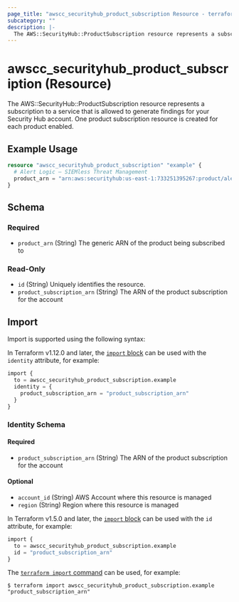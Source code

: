 ```yaml
---
page_title: "awscc_securityhub_product_subscription Resource - terraform-provider-awscc"
subcategory: ""
description: |-
  The AWS::SecurityHub::ProductSubscription resource represents a subscription to a service that is allowed to generate findings for your Security Hub account. One product subscription resource is created for each product enabled.
---
```


# awscc_securityhub_product_subscription (Resource)

The AWS::SecurityHub::ProductSubscription resource represents a subscription to a service that is allowed to generate findings for your Security Hub account. One product subscription resource is created for each product enabled.

## Example Usage

```terraform
resource "awscc_securityhub_product_subscription" "example" {
  # Alert Logic – SIEMless Threat Management
  product_arn = "arn:aws:securityhub:us-east-1:733251395267:product/alertlogic/althreatmanagement"
}
```

<!-- schema generated by tfplugindocs -->
## Schema

### Required

- `product_arn` (String) The generic ARN of the product being subscribed to

### Read-Only

- `id` (String) Uniquely identifies the resource.
- `product_subscription_arn` (String) The ARN of the product subscription for the account

## Import

Import is supported using the following syntax:

In Terraform v1.12.0 and later, the [`import` block](https://developer.hashicorp.com/terraform/language/import) can be used with the `identity` attribute, for example:

```terraform
import {
  to = awscc_securityhub_product_subscription.example
  identity = {
    product_subscription_arn = "product_subscription_arn"
  }
}
```

<!-- schema generated by tfplugindocs -->
### Identity Schema

#### Required

- `product_subscription_arn` (String) The ARN of the product subscription for the account

#### Optional

- `account_id` (String) AWS Account where this resource is managed
- `region` (String) Region where this resource is managed

In Terraform v1.5.0 and later, the [`import` block](https://developer.hashicorp.com/terraform/language/import) can be used with the `id` attribute, for example:

```terraform
import {
  to = awscc_securityhub_product_subscription.example
  id = "product_subscription_arn"
}
```

The [`terraform import` command](https://developer.hashicorp.com/terraform/cli/commands/import) can be used, for example:

```shell
$ terraform import awscc_securityhub_product_subscription.example "product_subscription_arn"
```